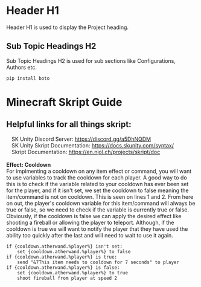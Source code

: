 # Header H1
Header H1 is used to display the Project heading. 

## Sub Topic Headings H2
Sub Topic Headings H2 is used for sub sections like Configurations, Authors etc.

````
pip install boto
````
# Minecraft Skript Guide

## Helpful links for all things skript:<br>
&emsp;SK Unity Discord Server: https://discord.gg/a5DhNQDM<br>
&emsp;SK Unity Skript Documentation: https://docs.skunity.com/syntax/<br>
&emsp;Skript Documentation: https://en.njol.ch/projects/skript/doc<br>
<br>
<b>Effect: Cooldown</b><br>
For implmenting a cooldown on any item effect or command, you will want to use variables to track the cooldown for each player. A good way to do this is to check if the variable related to your cooldown has ever been set for the player, and if it isn't set, we set the cooldown to false meaning the item/command is not on cooldown. This is seen on lines 1 and 2. From here on out, the player's cooldown variable for this item/command will always be true or false, so we need to check if the variable is currently true or false. Obviously, if the cooldown is false we can apply the desired effect like shooting a fireball or allowing the player to teleport. Although, if the cooldown is true we will want to notify the player that they have used the ability too quickly after the last and will need to wait to use it again.
````
if {cooldown.atherwand.%player%} isn't set:
    set {cooldown.atherwand.%player%} to false
if {cooldown.atherwand.%player%} is true:
    send "&7This item needs to cooldown for 7 seconds" to player
if {cooldown.atherwand.%player%} is false:
    set {cooldown.atherwand.%player%} to true
    shoot fireball from player at speed 2
````

 
